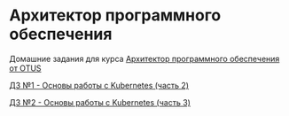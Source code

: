 # Архитектор программного обеспечения
Домашние задания для курса [Архитектор программного обеспечения от OTUS](https://otus.ru/lessons/arhitektor-po/)

[ДЗ №1 - Основы работы с Kubernetes (часть 2)](01-kubernetes-basics-part-2/)

[ДЗ №2 - Основы работы с Kubernetes (часть 3)](02-kubernetes-basics-part-3/)